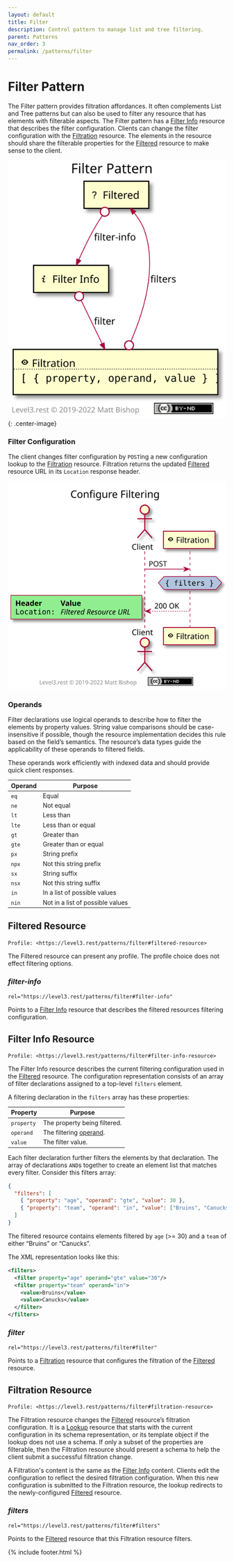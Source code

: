 ```yaml
---
layout: default
title: Filter
description: Control pattern to manage list and tree filtering.
parent: Patterns
nav_order: 3
permalink: /patterns/filter
---
```

# Filter Pattern

The Filter pattern provides filtration affordances. It often complements List and Tree patterns but can also be used to filter any resource that has elements with filterable aspects. The Filter pattern has a [Filter Info](#filter-info-resource) resource that describes the filter configuration. Clients can change the filter configuration with the [Filtration](#filtration-resource) resource. The elements in the resource should share the filterable properties for the [Filtered](#filtered-resource) resource to make sense to the client.

![](filter/relations.svg){: .center-image}

### Filter Configuration

The client changes filter configuration by `POST`ing a new configuration lookup to the [Filtration](#filtration-resource) resource. Filtration returns the updated [Filtered](#filtered-resource) resource URL in its `Location` response header.

![](filter/interactions.svg)

### Operands

Filter declarations use logical operands to describe how to filter the elements by property values. String value comparisons should be case-insensitive if possible, though the resource implementation decides this rule based on the field’s semantics. The resource’s data types guide the applicability of these operands to filtered fields.

These operands work efficiently with indexed data and should provide quick client responses.

| Operand | Purpose                          |
|---------|----------------------------------|
| `eq`    | Equal                            |
| `ne`    | Not equal                        |
| `lt`    | Less than                        |
| `lte`   | Less than or equal               |
| `gt`    | Greater than                     |
| `gte`   | Greater than or equal            |
| `px`    | String prefix                    |
| `npx`   | Not this string prefix           |
| `sx`    | String suffix                    |
| `nsx`   | Not this string suffix           |
| `in`    | In a list of possible values     |
| `nin`   | Not in a list of possible values |

## Filtered Resource

```
Profile: <https://level3.rest/patterns/filter#filtered-resource>
```

The Filtered resource can present any profile. The profile choice does not effect filtering options.

### *filter-info*

```
rel="https://level3.rest/patterns/filter#filter-info"
```

Points to a [Filter Info](#filter-info-resource) resource that describes the filtered resources filtering configuration.

## Filter Info Resource

```
Profile: <https://level3.rest/patterns/filter#filter-info-resource>
```

The Filter Info resource describes the current filtering configuration used in the [Filtered](#filtered-resource) resource. The configuration representation consists of an array of filter declarations assigned to a top-level `filters` element.

A filtering declaration in the `filters` array has these properties:

| Property   | Purpose                             |
|------------|-------------------------------------|
| `property` | The property being filtered.        |
| `operand`  | The filtering [operand](#operands). |
| `value`    | The filter value.                   |

Each filter declaration further filters the elements by that declaration. The array of declarations `AND`s together to create an element list that matches every filter. Consider this filters array:

```json
{
  "filters": [
    { "property": "age", "operand": "gte", "value": 30 },
    { "property": "team", "operand": "in", "value": ["Bruins", "Canucks"] }
  ]
}
```

The filtered resource contains elements filtered by `age` (>= 30) and a `team` of either “Bruins” or “Canucks”.

The XML representation looks like this:

```xml
<filters>
  <filter property="age" operand="gte" value="30"/>
  <filter property="team" operand="in">
    <value>Bruins</value>
    <value>Canucks</value>
  </filter>
</filters>
```

### *filter*

```
rel="https://level3.rest/patterns/filter#filter"
```

Points to a [Filtration](#filtration-resource) resource that configures the filtration of the [Filtered](#filtered-resource) resource.

## Filtration Resource

```
Profile: <https://level3.rest/patterns/filter#filtration-resource>
```

The Filtration resource changes the [Filtered](#filtered-resource) resource’s filtration configuration. It is a [Lookup](../profiles/lookup.md) resource that starts with the current configuration in its schema representation, or its template object if the lookup does not use a schema. If only a subset of the properties are filterable, then the Filtration resource should present a schema to help the client submit a successful filtration change.

A Filtration's content is the same as the [Filter Info](#filter-info-resource) content. Clients edit the configuration to reflect the desired filtration configuration. When this new configuration is submitted to the Filtration resource, the lookup redirects to the newly-configured [Filtered](#filtered-resource) resource.

### *filters*

```
rel="https://level3.rest/patterns/filter#filters"
```

Points to the [Filtered](#filtered-resource) resource that this Filtration resource filters.

{% include footer.html %}
